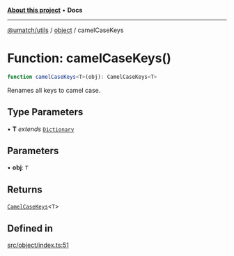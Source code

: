 [**About this project**](../../README.md) • **Docs**

***

[@umatch/utils](../../api.md) / [object](../README.md) / camelCaseKeys

# Function: camelCaseKeys()

```ts
function camelCaseKeys<T>(obj): CamelCaseKeys<T>
```

Renames all keys to camel case.

## Type Parameters

• **T** *extends* [`Dictionary`](../../index/type-aliases/Dictionary.md)

## Parameters

• **obj**: `T`

## Returns

[`CamelCaseKeys`](../type-aliases/CamelCaseKeys.md)\<`T`\>

## Defined in

[src/object/index.ts:51](https://github.com/umatch-oficial/utils/blob/main/src/object/index.ts#L51)
